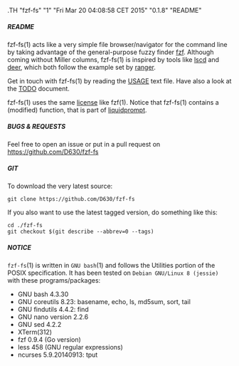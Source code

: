 .TH "fzf-fs" "1" "Fri Mar 20 04:08:58 CET 2015" "0.1.8" "README"

##### README

fzf-fs(1) acts like a very simple file browser/navigator for the command line by taking advantage of the general-purpose fuzzy finder [fzf](https://github.com/junegunn/fzf). Although coming without Miller columns, fzf-fs(1) is inspired by tools like [lscd](https://github.com/hut/lscd) and [deer](https://github.com/vifon/deer), which both follow the example set by [ranger](https://github.com/hut/ranger).

Get in touch with fzf-fs(1) by reading the [USAGE](../master/doc/USAGE.md) text file. Have also a look at the [TODO](../master/doc/TODO.md) document.

fzf-fs(1) uses the same [license](https://github.com/junegunn/fzf#license) like fzf(1). Notice that fzf-fs(1) contains a (modified) function, that is part of [liquidprompt](https://github.com/nojhan/liquidprompt/blob/master/liquidprompt).

##### BUGS & REQUESTS

Feel free to open an issue or put in a pull request on https://github.com/D630/fzf-fs

##### GIT

To download the very latest source:

```
git clone https://github.com/D630/fzf-fs
```

If you also want to use the latest tagged version, do something like this:

```
cd ./fzf-fs
git checkout $(git describe --abbrev=0 --tags)
```

##### NOTICE

`fzf-fs`(1) is written in `GNU bash`(1) and follows the Utilities portion of the POSIX specification. It has been tested on `Debian GNU/Linux 8 (jessie)` with these programs/packages:

- GNU bash 4.3.30
- GNU coreutils 8.23: basename, echo, ls, md5sum, sort, tail
- GNU findutils 4.4.2: find
- GNU nano version 2.2.6
- GNU sed 4.2.2
- XTerm(312)
- fzf 0.9.4 (Go version)
- less 458 (GNU regular expressions)
- ncurses 5.9.20140913: tput
